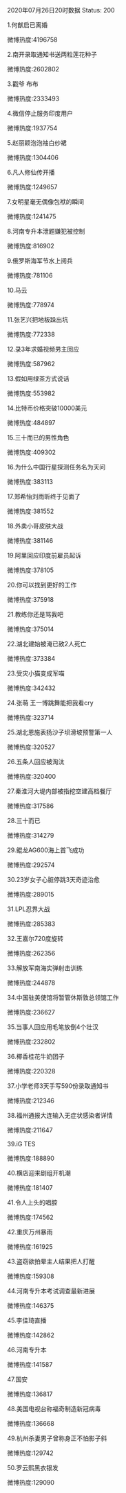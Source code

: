 2020年07月26日20时数据
Status: 200

1.何猷启已离婚

微博热度:4196758

2.南开录取通知书送两粒莲花种子

微博热度:2602802

3.戳爷 布布

微博热度:2333493

4.微信停止服务印度用户

微博热度:1937754

5.赵丽颖泡泡袖白纱裙

微博热度:1304406

6.凡人修仙传开播

微博热度:1249657

7.女明星毫无偶像包袱的瞬间

微博热度:1241475

8.河南专升本泄题嫌犯被控制

微博热度:816902

9.俄罗斯海军节水上阅兵

微博热度:781106

10.马云

微博热度:778974

11.张艺兴把地板跺出坑

微博热度:772338

12.录3年求婚视频男主回应

微博热度:587962

13.假如用绿茶方式说话

微博热度:553982

14.比特币价格突破10000美元

微博热度:484897

15.三十而已的男性角色

微博热度:409302

16.为什么中国行星探测任务名为天问

微博热度:383113

17.郑希怡刘雨昕终于见面了

微博热度:381552

18.外卖小哥皮肤大战

微博热度:381146

19.阿里回应印度前雇员起诉

微博热度:378105

20.你可以找到更好的工作

微博热度:375918

21.教练你还是骂我吧

微博热度:375014

22.湖北建始被淹已致2人死亡

微博热度:373384

23.受灾小猫变成军喵

微博热度:342432

24.张萌 王一博跳舞能把我看cry

微博热度:323714

25.湖北恩施表扬沙子坝滑坡预警第一人

微博热度:320527

26.五条人回应被淘汰

微博热度:320400

27.秦淮河大堤内部被指挖空建高档餐厅

微博热度:317586

28.三十而已

微博热度:314279

29.鲲龙AG600海上首飞成功

微博热度:292574

30.23岁女子心脏停跳3天奇迹治愈

微博热度:289015

31.LPL忍界大战

微博热度:285383

32.王嘉尔720度旋转

微博热度:262356

33.解放军南海实弹射击训练

微博热度:244878

34.中国驻美使馆将暂管休斯敦总领馆工作

微博热度:236627

35.当事人回应用毛笔放倒4个壮汉

微博热度:232802

36.椰香桂花牛奶团子

微博热度:220328

37.小学老师3天手写590份录取通知书

微博热度:212346

38.福州通报大连输入无症状感染者详情

微博热度:211647

39.iG TES

微博热度:188890

40.横店迎来剧组开机潮

微博热度:181407

41.令人上头的唱腔

微博热度:174562

42.重庆万州暴雨

微博热度:161925

43.盗窃欲拍晕主人结果把人打醒

微博热度:159308

44.河南专升本考试调查最新进展

微博热度:146375

45.李佳琦直播

微博热度:142862

46.河南专升本

微博热度:141587

47.国安

微博热度:136817

48.美国电视台称福奇制造新冠病毒

微博热度:136668

49.杭州杀妻男子曾称身正不怕影子斜

微博热度:129742

50.罗云熙黑衣银发

微博热度:129090

